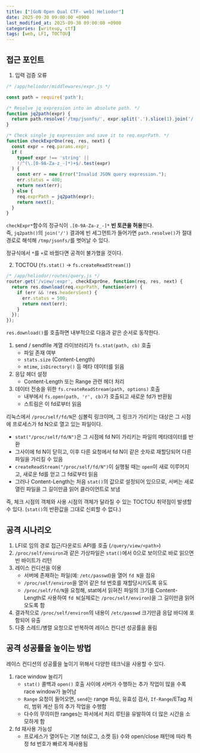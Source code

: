 ```yaml
---
title: ["[GoN Open Qual CTF- web] Heliodor"]
date: 2025-09-30 09:00:00 +0900
last_modified_at: 2025-09-30 09:00:00 +0900
categories: [writeup, ctf]
tags: [web, LFI, TOCTOU]
---
```


## 접근 포인트
1. 입력 검증 오류
```javascript
/* /app/heliodor/middlewares/expr.js */

const path = require('path');

/* Resolve jq expression into an absolute path. */
function jq2path(expr) {
  return path.resolve('/tmp/jsonfs/', expr.split('.').slice(1).join('/'));
}

/* Check single jq expression and save it to req.exprPath. */
function checkExprOne(req, res, next) {
  const expr = req.params.expr;
  if (
    typeof expr !== 'string' ||
    !/^(\.[0-9A-Za-z_-]*)+$/.test(expr)
  ) {
    const err = new Error("Invalid JSON query expression.");
    err.status = 400;
    return next(err);
  } else {
    req.exprPath = jq2path(expr);
    return next();
  }
}
```
`checkExpr*`함수의 정규식이 `.[0-9A-Za-z_-]*` **빈 토큰을 허용**한다.  
즉, `jq2path()`의 `join('/')` 결과에 빈 세그먼트가 들어가면 `path.resolve()`가 절대경로로 해석해 `/tmp/jsonfs/`를 벗어날 수 있다.  

정규식에서 `*`를 `+`로 바꿨다면 공격이 불가했을 것이다.  

2. TOCTOU (`fs.stat()` → `fs.createReadStream()`)
```javascript
/* /app/heliodor/routes/query.js */
router.get('/view/:expr', checkExprOne, function(req, res, next) {
  return res.download(req.exprPath, function(err) {
    if (err && !res.headersSent) {
      err.status = 500;
      return next(err);
    }
  });
});
```
`res.download()`를 호출하면 내부적으로 다음과 같은 순서로 동작한다.  
1. send / sendfile 계열 라이브러리가 `fs.stat(path, cb)` 호출
   - 파일 존재 여부
   - `stats.size` (Content-Length)
   - `mtime`, `isDirectory()` 등 메타 데이터를 읽음
2. 응답 헤더 설정
   - Content-Length 또는 Range 관련 헤더 처리
3. 데이터 전송을 위한 `fs.createReadStream(path, options)` 호출
   - 내부에서 `fs.open(path, 'r', cb)`가 호출되고 새로운 fd가 반환됨
   - 스트림은 이 fd로부터 읽음

리눅스에서 `/proc/self/fd/N`은 심볼릭 링크이며, 그 링크가 가리키는 대상은 그 시점에 프로세스가 fd N으로 열고 있는 파일이다.  
- `stat("/proc/self/fd/N")`은 그 시점에 fd N이 가리키는 파일의 메타데이터를 반환
- 그사이에 fd N이 닫히고, 이후 다른 요청에서 fd N이 같은 숫자로 재할당되어 다른 파일을 가리킬 수 있음
- `createReadStream("/proc/self/fd/N")`이 실행될 때는 `open`이 새로 이루어지고, 새로운 fd를 얻고 그 fd로부터 읽음
- 그러나 Content-Length는 처음 `stat()`의 값으로 설정되어 있으므로, 서버는 새로 열린 파일을 그 길이만큼 읽어 클라이언트로 보냄

즉, 체크 시점의 객체와 사용 시점의 객체가 달라질 수 있는 TOCTOU 취약점이 발생할 수 있다.  (`stat()`의 반환값을 그대로 신뢰할 수 없다.)


## 공격 시나리오
1. LFI로 임의 경로 접근/다운로드 API를 호출 (`/query/view/<path>`)
2. `/proc/self/environ`과 같은 가상파일은 `stat()`에서 0으로 보이므로 바로 읽으면 빈 바이트가 리턴
3. 레이스 컨디션을 이용
   - 서버에 존재하는 파일(예: `/etc/passwd`)을 열어 `fd N`을 점유
   - `/proc/self/environ`을 열어 같은 fd 번호를 재할당시키도록 유도
   - `/proc/self/fd/N`을 요청해, stat에서 읽혀진 파일의 크기를 Content-Length로 사용하여 `fd N`(실제로는 `/proc/self/environ`)을 그 길이만큼 읽어오도록 함
4. 결과적으로 `/proc/self/environ`의 내용이 `/etc/passwd` 크기만큼 응답 바디에 포함되어 유출
5. 다중 스레드/병렬 요청으로 반복하여 레이스 컨디션 성공률을 올림

## 공격 성공률을 높이는 방법
레이스 컨디션의 성공률을 높이기 위해서 다양한 테크닉을 사용할 수 있다.
1. race window 늘리기
   - `stat()` 콜백과 `open()` 호출 사이에 서버가 수행하는 추가 작업이 많을 수록 race window가 늘어남
   - `Range` 요청이 들어오면, `send`는 range 파싱, 유효성 검사, `If-Range`/ETag 처리, 범위 계산 등의 추가 작업을 수행함
   - 다수의 무의미한 ranges는 파서에서 처리 루틴을 유발하여 더 많은 시간을 소모하게 함
2. fd 재사용 가능성
   - 프로세스가 열어두는 기본 fd(로그, 소켓 등) 수와 open/close 패턴에 따라 특정 fd 번호가 빠르게 재사용됨